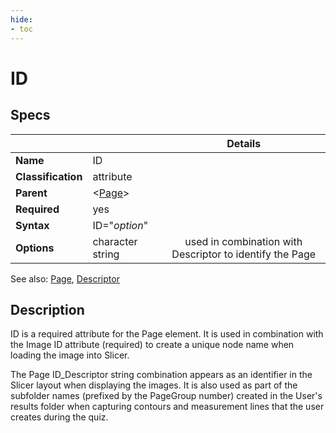 ```yaml
---
hide:
- toc
---
```

# ID

## Specs

| || Details |
|---|---|:---:|
| **Name** | ID ||
| **Classification** | attribute ||
| **Parent** | <[Page](index.md)\> ||
| **Required** | yes ||
| **Syntax** | ID="*option*" ||
| **Options** | character string | used in combination with Descriptor to identify the Page |


See also:  [Page](index.md), [Descriptor](descriptor.md)

## Description
ID is a required attribute for the Page element. It is used in combination with the Image ID attribute (required)
to create a unique node name when loading the image into Slicer.

The Page ID_Descriptor string combination appears as an identifier in the Slicer layout
when displaying the images. It is also used as part of the subfolder names (prefixed by the PageGroup number) 
 created in the User's results folder when capturing
contours and measurement lines that the user creates during the quiz.